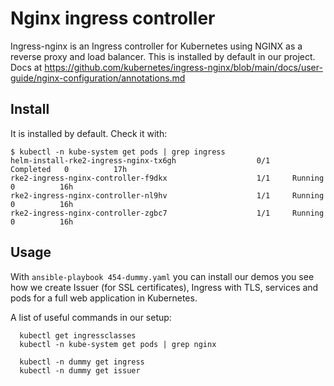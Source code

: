# Nginx ingress controller

Ingress-nginx is an Ingress controller for Kubernetes using NGINX as a reverse proxy and load balancer.
This is installed by default in our project. Docs at 
https://github.com/kubernetes/ingress-nginx/blob/main/docs/user-guide/nginx-configuration/annotations.md 

## Install

It is installed by default. Check it with:

```
$ kubectl -n kube-system get pods | grep ingress
helm-install-rke2-ingress-nginx-tx6gh                  0/1     Completed   0          17h
rke2-ingress-nginx-controller-f9dkx                    1/1     Running     0          16h
rke2-ingress-nginx-controller-nl9hv                    1/1     Running     0          16h
rke2-ingress-nginx-controller-zgbc7                    1/1     Running     0          16h
```

## Usage

With `ansible-playbook 454-dummy.yaml` you can install our demos you see how we create 
Issuer (for SSL certificates), Ingress with TLS, services and pods for a full web application in Kubernetes.

A list of useful commands in our setup:

```
  kubectl get ingressclasses
  kubectl -n kube-system get pods | grep nginx

  kubectl -n dummy get ingress
  kubectl -n dummy get issuer
```

